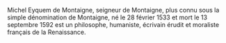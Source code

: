Michel Eyquem de Montaigne, seigneur de Montaigne, plus connu sous la simple dénomination de Montaigne, né le 28 février 1533 et mort le 13 septembre 1592 est un philosophe, humaniste, écrivain érudit et moraliste français de la Renaissance. 